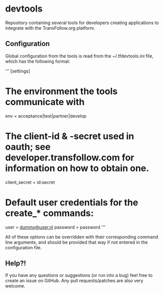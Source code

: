 # devtools
Repository containing several tools for developers creating applications to integrate with the TransFollow.org platform.

## Configuration
Global configuration from the tools is read from the ~/.tfdevtools.ini file, which has the following format:

'''
[settings]
# The environment the tools communicate with
env = acceptance|test|partner|develop
# The client-id & -secret used in oauth; see developer.transfollow.com for information on how to obtain one.
client_secret = id:secret
# Default user credentials for the create_* commands:
user = dummy@user.nl
password = password
'''

All of these options can be overridden with their corresponding command line arguments, and should be provided that way if not entered in the configuration file.

## Help?!

If you have any questions or suggestions (or run into a bug) feel free to create an issue on GitHub. Any pull requests/patches are also very welcome.
